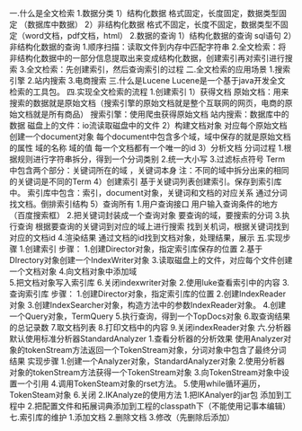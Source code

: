 一.什么是全文检索
    1.数据分类
       1）结构化数据
	格式固定，长度固定，数据类型固定  （数据库中数据）
       2）非结构化数据
	格式不固定，长度不固定，数据类型不固定（word文档，pdf文档，html）
     2.数据的查询
        1）结构化数据的查询
	sql语句
        2）非结构化数据的查询
	1.顺序扫描：读取文件到内存中匹配字符串
	2.全文检索：将非结构化数据中的一部分信息提取出来变成结构化数据，创建索引再对索引进行搜索 
      3.全文检索：先创建索引，然后查询索引的过程
二.全文检索的应用场景
       1.搜索引擎      2.站内搜索	3.电商搜索
三.什么是Lucene
       Lucene是一个基于java开发全文检索的工具包。
四.实现全文检索的流程
       1.创建索引
	1）获得文档
		原始文档：用来搜索的数据就是原始文档（搜索引擎的原始文档就是整个互联网的网页，电商的原始文档就是所有商品）
		搜索引擎：使用爬虫获得原始文档
		站内搜索：数据库中的数据
		磁盘上的文件：io流读取磁盘中的文件
	2）构建文档对象
		对应每个原始文档创建一个document对象
		每个document中包含多个域，域中保存的就是原始文档的属性
			域的名称   域的值
		每一个文档都有一个唯一的id
	3）分析文档
		分词过程
		1.根据规则进行字符串拆分，得到一个分词类别
		2.统一大小写
		3.过滤标点符号 
			Term中包含两个部分：关键词所在的域 ，关键词本身
		注：不同的域中拆分出来的相同的关键词是不同的Term
	4）创建索引
		基于关键词列表创建索引。保存到索引库中。
		索引库中包含：索引，document对象，关键词和文档的对应关系
		通过分词找文档。倒排索引结构
	5）查询所有
		1.用户查询接口
			用户输入查询条件的地方（百度搜索框）
		2.把关键词封装成一个查询对象
			要查询的域，要搜索的分词
		3.执行查询
			根据要查询的关键词到对应的域上进行搜索
			找到关机词，根据关键词找到对应的文档id
		4.渲染结果
			通过文档的id找到文档对象，处理结果，展示
五.实现步骤
	1.创建索引
		步骤：
		          1.创建Director对象，指定索引库保存的位置
		          2.基于DIrectory对象创建一个IndexWriter对象
		          3.读取磁盘上的文件，对应每个文件创建一个文档对象
		          4.向文档对象中添加域	
		          5.把文档对象写入索引库
		          6.关闭indexwriter对象
	2.使用luke查看索引中的内容
	3.查询索引库
		步骤：
		          1.创建Director对象，指定索引库的位置
		          2.创建IndexReader对象
		          3.创建IndexSearcher对象，构造方法中的参数IndexReader对象。
		          4.创建一个Query对象，TermQuery
		          5.执行查询，得到一个TopDocs对象
		          6.取查询结果的总记录数
		          7.取文档列表
		          8.打印文档中的内容
		          9.关闭indexReader对象
六.分析器
	默认使用标准分析器StandardAnalyzer
	1.查看分析器的分析效果
		使用Analyzer对象的tokenStream方法返回一个TokenStream对象，分词对象中包含了最终分词结果
		实现步骤
			1.创建一个Analyzer对象，StandardAnalyzer对象
			2.使用分析器对象的tokenStream方法获得一个TokenStream对象
			3.向TokenStream对象中设置一个引用
			4.调用TokenSteam对象的rset方法。
			5.使用while循环遍历，TokenSteam对象
			6.关闭
	2.IKAnalyze的使用方法
		1.把IKAnalyer的jar包 添加到工程中
		2.把配置文件和拓展词典添加到工程的classpath下（不能使用记事本编辑）
七.索引库的维护
	1.添加文档
	2.删除文档
	3.修改（先删除后添加）	